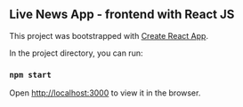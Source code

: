 ## Live News App - frontend with React JS

This project was bootstrapped with [Create React App](https://github.com/facebook/create-react-app).


In the project directory, you can run:

### `npm start`

Open [http://localhost:3000](http://localhost:3000) to view it in the browser.




